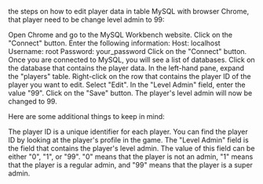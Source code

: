 


the steps on how to edit player data in table MySQL with browser Chrome, that player need to be change level admin to 99:

Open Chrome and go to the MySQL Workbench website.
Click on the "Connect" button.
Enter the following information:
Host: localhost
Username: root
Password: your_password
Click on the "Connect" button.
Once you are connected to MySQL, you will see a list of databases.
Click on the database that contains the player data.
In the left-hand pane, expand the "players" table.
Right-click on the row that contains the player ID of the player you want to edit.
Select "Edit".
In the "Level Admin" field, enter the value "99".
Click on the "Save" button.
The player's level admin will now be changed to 99.

Here are some additional things to keep in mind:

The player ID is a unique identifier for each player. You can find the player ID by looking at the player's profile in the game.
The "Level Admin" field is the field that contains the player's level admin. The value of this field can be either "0", "1", or "99". "0" means that the player is not an admin, "1" means that the player is a regular admin, and "99" means that the player is a super admin.
